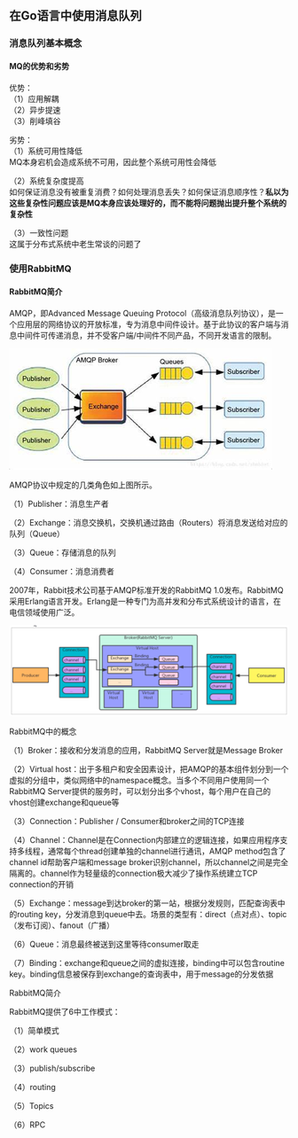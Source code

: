 ## 在Go语言中使用消息队列

### 消息队列基本概念
#### MQ的优势和劣势
优势：</br>
（1）应用解耦</br>
（2）异步提速</br>
（3）削峰填谷

劣势：</br>
（1）系统可用性降低</br>
MQ本身宕机会造成系统不可用，因此整个系统可用性会降低</br>

（2）系统复杂度提高</br>
如何保证消息没有被重复消费？如何处理消息丢失？如何保证消息顺序性？**私以为这些复杂性问题应该是MQ本身应该处理好的，而不能将问题抛出提升整个系统的复杂性**</br>

（3）一致性问题</br>
这属于分布式系统中老生常谈的问题了</br>


### 使用RabbitMQ
#### RabbitMQ简介
AMQP，即Advanced Message Queuing Protocol（高级消息队列协议），是一个应用层的网络协议的开放标准，专为消息中间件设计。基于此协议的客户端与消息中间件可传递消息，并不受客户端/中间件不同产品，不同开发语言的限制。

![](../media/images/00/amqp0.png)

AMQP协议中规定的几类角色如上图所示。

（1）Publisher：消息生产者

（2）Exchange：消息交换机，交换机通过路由（Routers）将消息发送给对应的队列（Queue）

（3）Queue：存储消息的队列

（4）Consumer：消息消费者

2007年，Rabbit技术公司基于AMQP标准开发的RabbitMQ 1.0发布。RabbitMQ采用Erlang语言开发。Erlang是一种专门为高并发和分布式系统设计的语言，在电信领域使用广泛。

![](../media/images/00/amqp1.png)

RabbitMQ中的概念

（1）Broker：接收和分发消息的应用，RabbitMQ Server就是Message Broker

（2）Virtual host：出于多租户和安全因素设计，把AMQP的基本组件划分到一个虚拟的分组中，类似网络中的namespace概念。当多个不同用户使用同一个RabbitMQ Server提供的服务时，可以划分出多个vhost，每个用户在自己的vhost创建exchange和queue等

（3）Connection：Publisher / Consumer和broker之间的TCP连接

（4）Channel：Channel是在Connection内部建立的逻辑连接，如果应用程序支持多线程，通常每个thread创建单独的channel进行通讯，AMQP method包含了channel id帮助客户端和message broker识别channel，所以channel之间是完全隔离的。channel作为轻量级的connection极大减少了操作系统建立TCP connection的开销

（5）Exchange：message到达broker的第一站，根据分发规则，匹配查询表中的routing key，分发消息到queue中去。场景的类型有：direct（点对点）、topic（发布订阅）、fanout（广播）

（6）Queue：消息最终被送到这里等待consumer取走

（7）Binding：exchange和queue之间的虚拟连接，binding中可以包含routine key。binding信息被保存到exchange的查询表中，用于message的分发依据

RabbitMQ简介

RabbitMQ提供了6中工作模式：

（1）简单模式

（2）work queues

（3）publish/subscribe

（4）routing

（5）Topics

（6）RPC